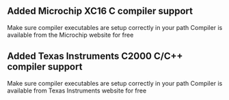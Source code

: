 ## Added Microchip XC16 C compiler support
Make sure compiler executables are setup correctly in your path
Compiler is available from the Microchip website for free


## Added Texas Instruments C2000 C/C++ compiler support
Make sure compiler executables are setup correctly in your path
Compiler is available from Texas Instruments website for free

